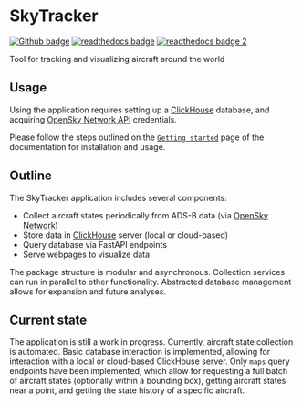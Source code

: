 # SkyTracker

[<img src="https://img.shields.io/badge/github--blue?logo=github" alt="Github badge">](https://github.com/JasperJeuken/SkyTracker)
[<img src="https://img.shields.io/badge/documentation--blue?logo=readthedocs" alt="readthedocs badge">](https://skytracker.readthedocs.io/en/latest/)
[<img src="https://readthedocs.org/projects/skytracker/badge/" alt="readthedocs badge 2">](https://skytracker.readthedocs.io/en/latest/)

Tool for tracking and visualizing aircraft around the world

## Usage
Using the application requires setting up a [ClickHouse](https://clickhouse.com/) database, and acquiring [OpenSky Network API](https://openskynetwork.github.io/opensky-api/index.html)
credentials. 

Please follow the steps outlined on the [`Getting started`](https://skytracker.readthedocs.io/en/latest/getting_started.html) page of the documentation for installation and usage.

## Outline
The SkyTracker application includes several components:
- Collect aircraft states periodically from ADS-B data (via [OpenSky Network](https://opensky-network.org/))
- Store data in [ClickHouse](https://clickhouse.com/) server (local or cloud-based)
- Query database via FastAPI endpoints
- Serve webpages to visualize data

The package structure is modular and asynchronous. Collection services can run in parallel to other functionality.
Abstracted database management allows for expansion and future analyses.

## Current state
The application is still a work in progress. Currently, aircraft state collection is automated. Basic database interaction is implemented, allowing for interaction with a local or cloud-based ClickHouse server. Only `maps` query endpoints have been implemented, which allow for requesting a full batch of aircraft states (optionally within a bounding box), getting aircraft states near a point, and getting the state history of a specific aircraft.